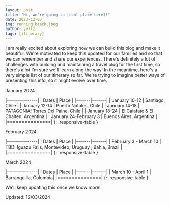 ```yaml
---
layout: post
title: "Hi, we're going to [cool place here]!"
date: 2023-12-03
img: running_beach.jpeg
author: yellz
tags: [itinerary]
---
```


I am really excited about exploring how we can build this blog and make it beautiful. We're motivated to keep this updated for our families and so that we can remember and share our experiences. There's definitely a lot of challenges with building and maintaining a travel blog for the first time, so there's a lot I'm sure we'll learn along the way! In the meantime, here's a very simple list of our itinerary so far. We're trying to imagine better ways of presenting this info, so it might evolve over time.

<i class="fa fa-calendar" aria-hidden="true"></i> January 2024

|---------------|
| Dates | Place |
|-------|-------|
| January 10-12 | Santiago, Chile |
| January 12-14 | Puerto Natales, Chile |
| January 14-18 | PATAGONIA! Torres Del Paine, Chile |
| January 18-24 | El Calafate & El Chalten, Argentina |
| January 24-February 3 | Buenos Aires, Argentina |
|===============|
{: .responsive-table }

<i class="fa fa-calendar" aria-hidden="true"></i> February 2024

|---------------|
| Dates | Place |
|-------|-------|
| February 3 - March 10 | TBD! Iguazu Falls, Montevideo, Uruguay , Bahia, Brazil |
|===============|
{: .responsive-table }

<i class="fa fa-calendar" aria-hidden="true"></i> March 2024

|---------------|
| Dates | Place |
|-------|-------|
| March 10 - April 1 | Barranquilla, Colombia|
|===============|
{: .responsive-table }

We'll keep updating this once we know more!

Updated: 12/03/2024
